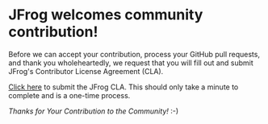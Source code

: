 # JFrog welcomes community contribution!

Before we can accept your contribution, process your GitHub pull requests, and thank you wholeheartedly, we request that you will fill out and submit JFrog's Contributor License Agreement (CLA).

[Click here](https://secure.echosign.com/public/hostedForm?formid=5IYKLZ2RXB543N) to submit the JFrog CLA.
This should only take a minute to complete and is a one-time process.

*Thanks for Your Contribution to the Community!*  :-)